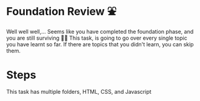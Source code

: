 # Foundation Review ⛲️

Well well well,...
Seems like you have completed the foundation phase, and you are still surviving 😮‍💨
This task, is going to go over every single topic you have learnt so far. If there are topics that you didn't learn, you can skip them.

# Steps

This task has multiple folders, HTML, CSS, and Javascript
